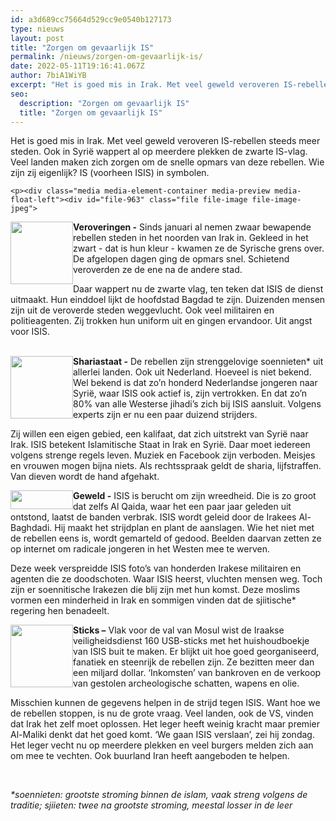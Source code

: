```yaml
---
id: a3d689cc75664d529cc9e0540b127173
type: nieuws
layout: post
title: "Zorgen om gevaarlijk IS"
permalink: /nieuws/zorgen-om-gevaarlijk-is/
date: 2022-05-11T19:16:41.067Z
author: 7biA1WiYB
excerpt: "Het is goed mis in Irak. Met veel geweld veroveren IS-rebellen steeds meer steden. Ook in Syrië wappert al op meerdere plekken de zwarte IS-vlag. Veel landen maken zich zorgen om de snelle opmars van deze rebellen. Wie zijn zij eigenlijk? IS (voorheen ISIS) in symbolen.  "
seo:
  description: "Zorgen om gevaarlijk IS"
  title: "Zorgen om gevaarlijk IS"
---
```

Het is goed mis in Irak. Met veel geweld veroveren IS-rebellen steeds meer steden. Ook in Syrië wappert al op meerdere plekken de zwarte IS-vlag. Veel landen maken zich zorgen om de snelle opmars van deze rebellen. Wie zijn zij eigenlijk? IS (voorheen ISIS) in symbolen.  

    <p><div class="media media-element-container media-preview media-float-left"><div id="file-963" class="file file-image file-image-jpeg">

        
  
  <div class="content">
    <img height="100" width="100" style="width: 100px; height: 100px; float: left;" class="media-element file-preview" src="https://7dagen.netlify.app/sites/default/files/styles/media_thumbnail/public/45_2.jpg?itok=pA7LtdjF" alt="">  </div>

  
</div>
</div><strong>Veroveringen -</strong> Sinds januari al nemen zwaar bewapende rebellen steden in het noorden van Irak in. Gekleed in het zwart - dat is hun kleur - kwamen ze de Syrische grens over. De afgelopen dagen ging de opmars snel. Schietend veroverden ze de ene na de andere stad.
<p>Daar wappert nu de zwarte vlag, ten teken dat ISIS de dienst uitmaakt. Hun einddoel lijkt de hoofdstad Bagdad te zijn. Duizenden mensen zijn uit de veroverde steden weggevlucht. Ook veel militairen en politieagenten. Zij trokken hun uniform uit en gingen ervandoor. Uit angst voor ISIS.<br><strong> </strong><br><div class="media media-element-container media-preview media-float-left"><div id="file-964" class="file file-image file-image-jpeg">

        
  
  <div class="content">
    <img height="100" width="100" style="width: 100px; height: 100px; float: left;" class="media-element file-preview" src="https://7dagen.netlify.app/sites/default/files/styles/media_thumbnail/public/46_2.jpg?itok=g661WrYS" alt="">  </div>

  
</div>
</div><strong>Shariastaat -</strong> De rebellen zijn strenggelovige soennieten* uit allerlei landen. Ook uit Nederland. Hoeveel is niet bekend. Wel bekend is dat zo’n honderd Nederlandse jongeren naar Syrië, waar ISIS ook actief is, zijn vertrokken. En dat zo’n 80% van alle Westerse jihadi’s zich bij ISIS aansluit. Volgens experts zijn er nu een paar duizend strijders.
<p>Zij willen een eigen gebied, een kalifaat, dat zich uitstrekt van Syrië naar Irak. ISIS betekent Islamitische Staat in Irak en Syrië. Daar moet iedereen volgens strenge regels leven. Muziek en Facebook zijn verboden. Meisjes en vrouwen mogen bijna niets. Als rechtsspraak geldt de sharia, lijfstraffen. Van dieven wordt de hand afgehakt. </p>
<p><div class="media media-element-container media-preview media-float-left"><div id="file-966" class="file file-image file-image-jpeg">

        
  
  <div class="content">
    <img height="100" width="100" style="height: 30px; width: 100px; float: left;" class="media-element file-teaser file-preview" src="https://7dagen.netlify.app/sites/default/files/styles/media_thumbnail/public/48_2.jpg?itok=guWqzSGE" alt="">  </div>

  
</div>
</div><strong>Geweld -</strong> ISIS is berucht om zijn wreedheid. Die is zo groot dat zelfs Al Qaida, waar het een paar jaar geleden uit ontstond, laatst de banden verbrak. ISIS wordt geleid door de Irakees Al-Baghdadi. Hij maakt het strijdplan en plant de aanslagen. Wie het niet met de rebellen eens is, wordt gemarteld of gedood. Beelden daarvan zetten ze op internet om radicale jongeren in het Westen mee te werven.
<p>Deze week verspreidde ISIS foto’s van honderden Irakese militairen en agenten die ze doodschoten. Waar ISIS heerst, vluchten mensen weg. Toch zijn er soennitische Irakezen die blij zijn met hun komst. Deze moslims vormen een minderheid in Irak en sommigen vinden dat de sjiitische* regering hen benadeelt.</p>
<p><div class="media media-element-container media-preview media-float-left"><div id="file-967" class="file file-image file-image-jpeg">

        
  
  <div class="content">
    <img height="100" width="100" style="width: 100px; height: 100px; float: left;" class="media-element file-preview" src="https://7dagen.netlify.app/sites/default/files/styles/media_thumbnail/public/47_5.jpg?itok=AMrPgmVJ" alt="">  </div>

  
</div>
</div><strong>Sticks –</strong> Vlak voor de val van Mosul wist de Iraakse veiligheidsdienst 160 USB-sticks met het huishoudboekje van ISIS buit te maken. Er blijkt uit hoe goed georganiseerd, fanatiek en steenrijk de rebellen zijn. Ze bezitten meer dan een miljard dollar. ‘Inkomsten’ van bankroven en de verkoop van gestolen archeologische schatten, wapens en olie.
<p>Misschien kunnen de gegevens helpen in de strijd tegen ISIS. Want hoe we de rebellen stoppen, is nu de grote vraag. Veel landen, ook de VS, vinden dat Irak het zelf moet oplossen. Het leger heeft weinig kracht maar premier Al-Maliki denkt dat het goed komt. ‘We gaan ISIS verslaan’, zei hij zondag. Het leger vecht nu op meerdere plekken en veel burgers melden zich aan om mee te vechten. Ook buurland Iran heeft aangeboden te helpen.</p>
<p> </p>
<p><em>*soennieten: grootste stroming binnen de islam, vaak streng volgens de traditie; sjiieten: twee na grootste stroming, meestal losser in de leer</em></p>  
